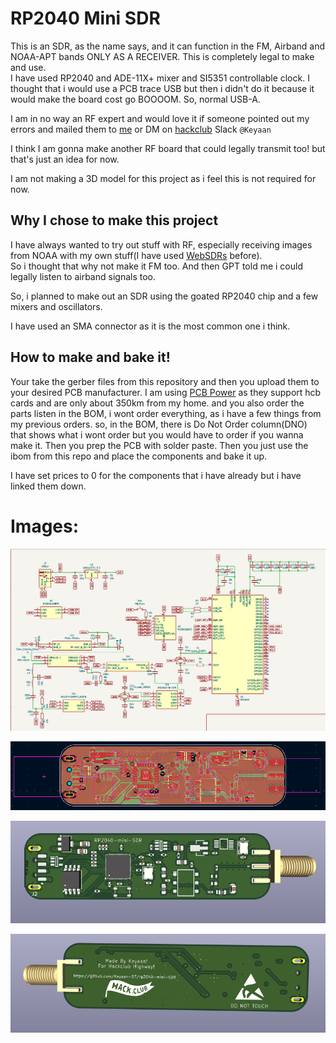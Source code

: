 # RP2040 Mini SDR
This is an SDR, as the name says, and it can function in the FM, Airband and NOAA-APT bands ONLY AS A RECEIVER. This is completely legal to make and use.  
I have used RP2040 and ADE-11X+ mixer and SI5351 controllable clock. I thought that i would use a PCB trace USB but then i didn't do it because it would make the board cost go BOOOOM. So, normal USB-A.

I am in no way an RF expert and would love it if someone pointed out my errors and mailed them to [me](mailto:keyaan.1911@gmail.com) or DM on [hackclub](https://hackclub.com) Slack ```@Keyaan```

I think I am gonna make another RF board that could legally transmit too! but that's just an idea for now. 

I am not making a 3D model for this project as i feel this is not required for now. 

## Why I chose to make this project
I have always wanted to try out stuff with RF, especially receiving images from NOAA with my own stuff(I have used [WebSDRs](https://websdr.org) before).  
So i thought that why not make it FM too. And then GPT told me i could legally listen to airband signals too. 

So, i planned to make out an SDR using the goated RP2040 chip and a few mixers and oscillators.  

I have used an SMA connector as it is the most common one i think. 

## How to make and bake it!
Your take the gerber files from this repository and then you upload them to your desired PCB manufacturer. I am using [PCB Power](htttps://pcbpower.com) as they support hcb cards and are only about 350km from my home. and you also order the parts listen in the BOM, i wont order everything, as i have a few things from my previous orders. so, in the BOM, there is Do Not Order column(DNO) that shows what i wont order but you would have to order if you wanna make it. Then you prep the PCB with solder paste. Then you just use the ibom from this repo and place the components and bake it up.

I have set prices to 0 for the components that i have already but i have linked them down.

# Images:
![Schematic](/images/26/schematic.png)

![PCB final prolly](/images/27/PCB_final_probably.png)

![3d model final prolly](/images/27/3d_1.png)

![3d model final prolly](/images/27/3d_2.png)